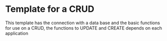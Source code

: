 # Template for a CRUD 
This template has the connection with a data base and the basic functions for use on a CRUD, the functions to UPDATE and CREATE depends on each application
